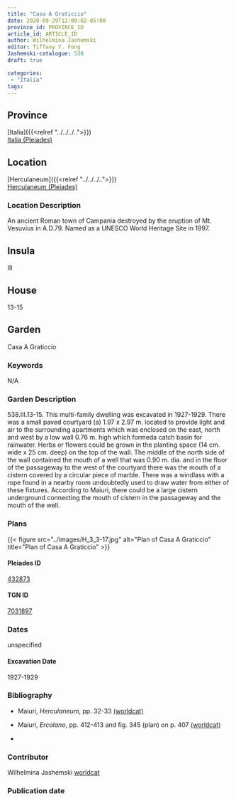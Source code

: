 ```yaml
---
title: "Casa A Graticcio"
date: 2020-09-29T12:00:02-05:00
province_id: PROVINCE_ID
article_id: ARTICLE_ID
author: Wilhelmina Jashemski
editor: Tiffany Y. Fong
Jashemski-catalogue: 538
draft: true

categories:
 - "Italia"
tags:
---
```


## Province

[Italia]({{<relref "../../../..">}}) \
[Italia (Pleiades)](https://pleiades.stoa.org/places/1052)


## Location

 [Herculaneum]({{<relref "../../../..">}}) \
 [Herculaneum (Pleiades)](https://pleiades.stoa.org/places/432873)


### Location Description
An ancient Roman town of Campania destroyed by the eruption of Mt. Vesuvius in A.D.79. Named as a UNESCO World Heritage Site in 1997.

## Insula
III

## House
13-15

## Garden
Casa A Graticcio


### Keywords

N/A

### Garden Description
538.III.13-15.
This multi-family dwelling was excavated in 1927-1929. There was a small paved courtyard (a) 1.97 x 2.97 m. located to provide light and air to the surrounding apartments which was enclosed on the east, north and west by a low wall 0.76 m. high which formeda catch basin for rainwater. Herbs or flowers could be grown in the planting space (14 cm. wide x 25 cm. deep) on the top of the wall. The middle of the north side of the wall contained the mouth of a well that was 0.90 m. dia. and in the floor of the passageway to the west of the courtyard there was the mouth of a cistern covered by a circular piece of marble. There was a windlass with a rope found in a nearby room undoubtedly used to draw water from either of these fixtures. According to Maiuri, there could be a large cistern underground connecting the mouth of cistern in the passageway and the mouth of the well.
<!--### Maps-->

<!--
OLD WAY (DO NOT USE)
![alt_text](../../images/image_name.ext)
*CAPTION*

NEW WAY ↓↓↓↓
{{< figure src="../../images/image_name.ext" alt="ALT_TEXT" title="CAPTION" >}}
-->

### Plans
{{< figure src="../images/H_3_3-17.jpg" alt="Plan of Casa A Graticcio" title="Plan of Casa A Graticcio" >}}


<!--### Images-->

#### Pleiades ID
[432873](https://pleiades.stoa.org/places/432873)

#### TGN ID
[7031897](http://vocab.getty.edu/page/tgn/7031897)


### Dates

unspecified

#### Excavation Date

1927-1929

### Bibliography

- Maiuri, *Herculaneum*, pp. 32-33 [(worldcat)](http://www.worldcat.org/oclc/1107784297)
- Maiuri, *Ercolano*, pp. 412-413 and fig. 345 (plan) on p. 407  [(worldcat)](http://www.worldcat.org/oclc/490581395)

-
<!--#### Periodo ID-->

<!-- [PERIODO_ID](https://pleiades.stoa.org/places/PLEIADES_ID) -->

### Contributor

Wilhelmina Jashemski [worldcat](http://worldcat.org/identities/lccn-n80037970/)

### Publication date



<!--### Related articles-->

<!-- Links to other related articles. Leave blank for now -->
